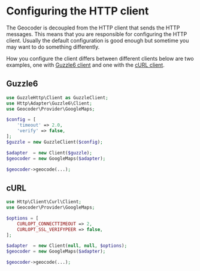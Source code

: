 # Configuring the HTTP client

The Geocoder is decoupled from the HTTP client that sends the HTTP messages. This means
that you are responsible for configuring the HTTP client. Usually the default configuration
is good enough but sometime you may want to do something differently. 

How you configure the client differs between different clients below are two examples,
one with [Guzzle6 client](https://github.com/guzzle/guzzle) and one with the 
[cURL client](https://github.com/php-http/curl-client).

## Guzzle6

```php
use GuzzleHttp\Client as GuzzleClient;
use Http\Adapter\Guzzle6\Client;
use Geocoder\Provider\GoogleMaps;

$config = [
    'timeout' => 2.0,
    'verify' => false,
];
$guzzle = new GuzzleClient($config);

$adapter  = new Client($guzzle);
$geocoder = new GoogleMaps($adapter);

$geocoder->geocode(...);
```


## cURL

```php
use Http\Client\Curl\Client;
use Geocoder\Provider\GoogleMaps;

$options = [
    CURLOPT_CONNECTTIMEOUT => 2, 
    CURLOPT_SSL_VERIFYPEER => false,
];

$adapter  = new Client(null, null, $options);
$geocoder = new GoogleMaps($adapter);

$geocoder->geocode(...);
```
 
